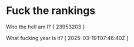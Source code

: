 # Fuck the rankings

Who the hell am I?
{ 23953203 }

What fucking year is it?
[ 2025-03-19T07:46:40Z ]
